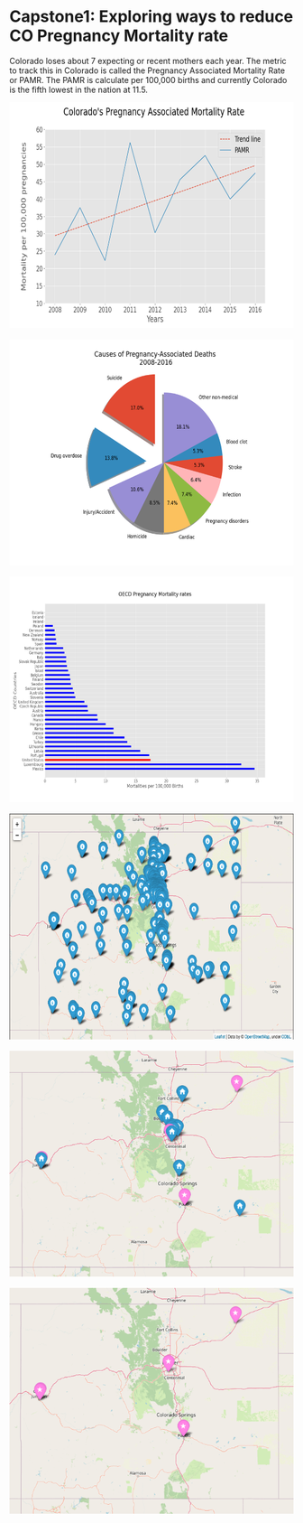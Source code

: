 # Capstone1: Exploring ways to reduce CO Pregnancy Mortality rate



Colorado loses about 7 expecting or recent mothers each year.  The metric to track this in Colorado is called the Pregnancy Associated Mortality Rate or PAMR. The PAMR is calculate per 100,000 births and currently Colorado is the fifth lowest in the nation at 11.5.

<div align="center">
<img src='images/co_pamr.png' height='400'>
</div>
<br>


<div align="center">
<img src='images/causes_pie.png' height='400'>
</div>
<br>


<div align="center">
<img src='images/OECD_Pregnancy_Mortality_Rates.png' height='400'>
</div>
<br>


<div align="center">
<img src='images/SAMHSA_all_facilities.png' height='400'>
</div>
<br>


<div align="center">
<img src='images/sc_and_th.png' height='400'>
</div>
<br>

<div align="center">
<img src='images/sc_map.png' height='400'>
</div>
<br>
